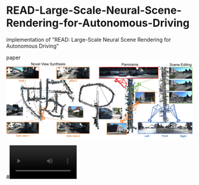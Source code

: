 # READ-Large-Scale-Neural-Scene-Rendering-for-Autonomous-Driving
implementation of "READ:  Large-Scale Neural Scene Rendering for Autonomous Driving"

paper 
![contents](./image/main.jpg)

#<video src='./image/NovelView.mp4' width=180/>
https://github.com/JOP-Lee/READ-Large-Scale-Neural-Scene-Rendering-for-Autonomous-Driving/tree/main/image/main.mp4
#[![Watch the video](https://github.com/JOP-Lee/READ-Large-Scale-Neural-Scene-Rendering-for-Autonomous-Driving/tree/main/image/main.mp4)]
#[![Watch the video](https://github.com/JOP-Lee/READ-Large-Scale-Neural-Scene-Rendering-for-Autonomous-Driving/tree/main/image/main.jpg)](https://github.com/JOP-Lee/READ-Large-Scale-Neural-Scene-Rendering-for-Autonomous-Driving/tree/main/image/NovelView.mp4)

